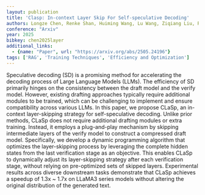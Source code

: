 ```yaml
---
layout: publication
title: 'Clasp: In-context Layer Skip For Self-speculative Decoding'
authors: Longze Chen, Renke Shan, Huiming Wang, Lu Wang, Ziqiang Liu, Run Luo, Jiawei Wang, Hamid Alinejad-rokny, Min Yang
conference: "Arxiv"
year: 2025
bibkey: chen2025layer
additional_links:
  - {name: "Paper", url: "https://arxiv.org/abs/2505.24196"}
tags: ['RAG', 'Training Techniques', 'Efficiency and Optimization']
---
```

Speculative decoding (SD) is a promising method for accelerating the decoding process of Large Language Models (LLMs). The efficiency of SD primarily hinges on the consistency between the draft model and the verify model. However, existing drafting approaches typically require additional modules to be trained, which can be challenging to implement and ensure compatibility across various LLMs. In this paper, we propose CLaSp, an in-context layer-skipping strategy for self-speculative decoding. Unlike prior methods, CLaSp does not require additional drafting modules or extra training. Instead, it employs a plug-and-play mechanism by skipping intermediate layers of the verify model to construct a compressed draft model. Specifically, we develop a dynamic programming algorithm that optimizes the layer-skipping process by leveraging the complete hidden states from the last verification stage as an objective. This enables CLaSp to dynamically adjust its layer-skipping strategy after each verification stage, without relying on pre-optimized sets of skipped layers. Experimental results across diverse downstream tasks demonstrate that CLaSp achieves a speedup of 1.3x ~ 1.7x on LLaMA3 series models without altering the original distribution of the generated text.
